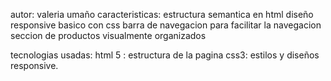 autor: valeria umaño
caracteristicas: estructura semantica en html
diseño responsive basico con css
barra de navegacion para facilitar la navegacion
seccion de productos visualmente organizados

tecnologias usadas: html 5 : estructura de la pagina 
css3: estilos y diseños responsive.
